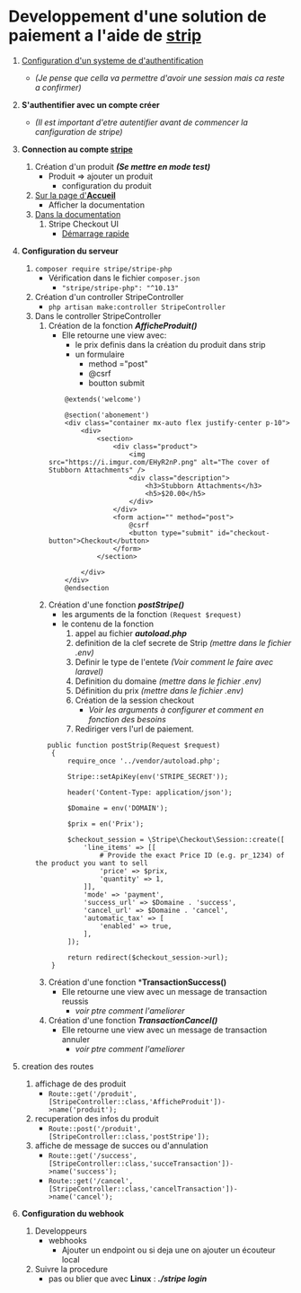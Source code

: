 # Developpement d'une solution de paiement a l'aide de [strip](https://stripe.com/fr-be) 

1. [Configuration d'un systeme de d'authentification](https://github.com/AlbertNd/Notes/blob/main/Authentification.md)
    - *(Je pense que cella va permettre d'avoir une session mais ca reste a confirmer)*

2. **S'authentifier avec un compte créer**
    - *(Il est important d'etre autentifier avant de commencer la canfiguration de stripe)*
3. **Connection au compte [stripe](https://stripe.com/fr-be)**
    1. Création d'un produit ***(Se mettre en mode test)***
        - Produit => ajouter un produit 
            - configuration du produit 
    2. [Sur la page d'**Accueil**](https://dashboard.stripe.com/test/dashboard) 
        - Afficher la documentation 
    3. [Dans la documentation](https://stripe.com/docs/payments?payments=popular)
        1. Stripe Checkout UI
            - [Démarrage rapide](https://stripe.com/docs/checkout/quickstart)
4. **Configuration du serveur** 
    1. `composer require stripe/stripe-php`
        - Vérification dans le fichier `composer.json`
            - `"stripe/stripe-php": "^10.13"`
    2. Création d'un controller StripeController
        - `php artisan make:controller StripeController`
    3. Dans le controller StripeController 
        1. Création de la fonction ***AfficheProduit()***
            - Elle retourne une view avec:
                - le prix definis dans la création du produit dans strip 
                - un formulaire 
                    - method ="post"
                    - @csrf 
                    - boutton submit
            ```
                @extends('welcome')

                @section('abonement')
                <div class="container mx-auto flex justify-center p-10">
                    <div>
                        <section>
                            <div class="product">
                                <img src="https://i.imgur.com/EHyR2nP.png" alt="The cover of Stubborn Attachments" />
                                <div class="description">
                                    <h3>Stubborn Attachments</h3>
                                    <h5>$20.00</h5>
                                </div>
                            </div>
                            <form action="" method="post">
                                @csrf
                                <button type="submit" id="checkout-button">Checkout</button>
                            </form>
                        </section>

                    </div>
                </div>
                @endsection
            ```
        2. Création d'une fonction ***postStripe()***
            - les arguments de la fonction `(Request $request)`
            - le contenu de la fonction
                1. appel au fichier ***autoload.php***
                2. definition de la clef secrete de Strip *(mettre dans le fichier .env)*
                3. Definir le type de l'entete *(Voir comment le faire avec laravel)*
                4. Definition du domaine *(mettre dans le fichier .env)*
                5. Définition du prix *(mettre dans le fichier .env)*
                5. Création de la session checkout
                    - *Voir les arguments à configurer et comment en fonction des besoins*
                6. Rediriger vers l'url de paiement. 
        ```
           public function postStrip(Request $request)
            {
                require_once '../vendor/autoload.php';

                Stripe::setApiKey(env('STRIPE_SECRET'));

                header('Content-Type: application/json');

                $Domaine = env('DOMAIN');

                $prix = en('Prix');

                $checkout_session = \Stripe\Checkout\Session::create([
                    'line_items' => [[
                        # Provide the exact Price ID (e.g. pr_1234) of the product you want to sell
                        'price' => $prix,
                        'quantity' => 1,
                    ]],
                    'mode' => 'payment',
                    'success_url' => $Domaine . 'success',
                    'cancel_url' => $Domaine . 'cancel',
                    'automatic_tax' => [
                        'enabled' => true,
                    ],
                ]);
            
                return redirect($checkout_session->url);
            } 
        ``` 
        3. Création d'une fonction ***TransactionSuccess()**
            - Elle retourne une view avec un message de transaction reussis
                - *voir ptre comment l'ameliorer* 
        4. Création d'une fonction ***TransactionCancel()***
            - Elle retourne une view avec un message de transaction annuler
                - *voir ptre comment l'ameliorer* 
5. creation des routes 
    1. affichage de des produit 
        - `Route::get('/produit',[StripeController::class,'AfficheProduit'])->name('produit');`
    2. recuperation des infos du produit 
        - `Route::post('/produit',[StripeController::class,'postStripe']);`
    3. affiche de message de succes ou d'annulation 
        - `Route::get('/success',[StripeController::class,'succeTransaction'])->name('success');`
        - `Route::get('/cancel',[StripeController::class,'cancelTransaction'])->name('cancel');`
6. **Configuration du webhook**
    1. Developpeurs 
        - webhooks
            - Ajouter un endpoint ou si deja une on ajouter un écouteur local 
    2. Suivre la procedure 
        - pas ou blier que avec **Linux** : ***./stripe login*** 